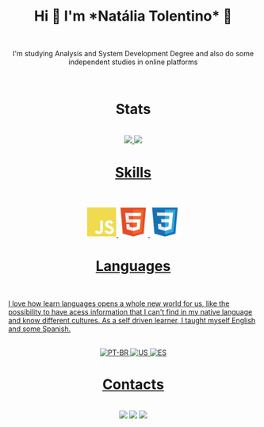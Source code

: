 <h1 align="center"> Hi 👋 I'm *Natália Tolentino* 🥰 </h1></br>

<p align="center">I'm studying Analysis and System Development Degree and also do some independent studies in online platforms</p></br>

<h1 align="center">Stats</h1></br>
<div align="center">
  <a href="https://github.com/liatolentino">
  <img height="170em" src="https://github-readme-stats.vercel.app/api?username=liatolentino&show_icons=true&theme=dracula&include_all_commits=true&count_private=true"/>
  <img height="170em" src="https://github-readme-stats.vercel.app/api/top-langs/?username=liatolentino&layout=compact&langs_count=7&theme=dracula"/>
</div>
  
  
<h1 align="center">Skills</h1></br>
<div style="display: inline_block"; align="center"><br>
  <img alt="Natalia-Js" height="60em" src="https://raw.githubusercontent.com/devicons/devicon/master/icons/javascript/javascript-plain.svg">
  <img alt="Natalia-HTML" height="60em" src="https://raw.githubusercontent.com/devicons/devicon/master/icons/html5/html5-original.svg">
  <img alt="Natalia-CSS" height="60em" src="https://raw.githubusercontent.com/devicons/devicon/master/icons/css3/css3-original.svg">
</div>
  
  
<h1 align="center">Languages</h1></br>
<p>I love how learn languages opens a whole new world for us, like the possibility to have acess information that I can't find in my native language and know different cultures. As a self driven learner, I taught myself English and some Spanish.</p>

<div style="display: inline_block"; align="center"><br>
  <img alt="PT-BR" height="60em" src="https://user-images.githubusercontent.com/93955038/142084987-dc9d83a6-74e1-40d8-9a47-d9156eaa065f.png" title="Português" />
  <img alt="US" height="60em" src="https://user-images.githubusercontent.com/93955038/142084633-5ff1ec86-b6c3-48b2-9e65-6ac52702f369.png" title="English" />
  <img alt="ES" height="60em" src="https://user-images.githubusercontent.com/93955038/142085531-43c9a468-d2ff-48c2-8241-372a448753f5.png" title="Español" />
</div>
  
<h1 align="center">Contacts</h1></br>
<div style="display: inline_block"; align="center"> 
  <a href="https://instagram.com/natalia.tolentino" target="_blank"><img src="https://img.shields.io/badge/-Instagram-%23E4405F?style=for-the-badge&logo=instagram&logoColor=white" target="_blank"></a>
  <a href = "mailto:naattolentino@gmail.com"><img src="https://img.shields.io/badge/-Gmail-%23333?style=for-the-badge&logo=gmail&logoColor=white" target="_blank"></a>
  <a href="https://www.linkedin.com/in/nataliatolentino" target="_blank"><img src="https://img.shields.io/badge/-LinkedIn-%230077B5?style=for-the-badge&logo=linkedin&logoColor=white" target="_blank"></a>
  
  
 </div>
<!--
**LiaTolentino/liatolentino** is a ✨ _special_ ✨ repository because its `README.md` (this file) appears on your GitHub profile.

Here are some ideas to get you started:LiaTolentino#6594

- 🔭 I’m currently working on ...
- 🌱 I’m currently learning HTML/CSS/JavaScript
- 👯 I’m looking to collaborate on ...
- 🤔 I’m looking for help with ...
- 💬 Ask me about ...
- 📫 How to reach me: ...
- 😄 Pronouns: ...
- ⚡ Fun fact: ...
-->
